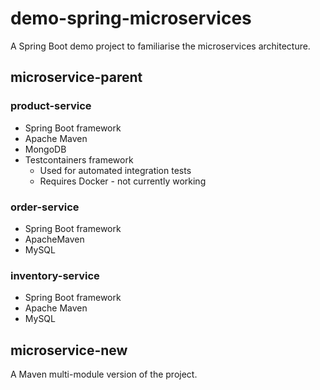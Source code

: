 # demo-spring-microservices

A Spring Boot demo project to familiarise the microservices architecture.


## microservice-parent

### product-service


- Spring Boot framework
- Apache Maven
- MongoDB
- Testcontainers framework 
  - Used for automated integration tests 
  - Requires Docker - not currently working

### order-service

- Spring Boot framework
- ApacheMaven
- MySQL


### inventory-service

- Spring Boot framework
- Apache Maven
- MySQL


## microservice-new
A Maven multi-module version of the project.